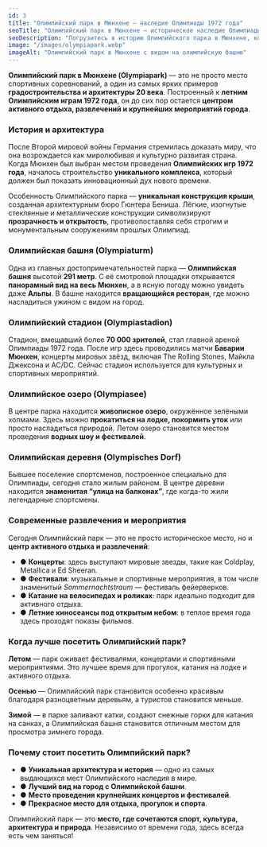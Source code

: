 ```yaml
---
id: 3
title: "Олимпийский парк в Мюнхене — наследие Олимпиады 1972 года"
seoTitle: "Олимпийский парк в Мюнхене — историческое наследие Олимпиады 1972 года"
seoDescription: "Погрузитесь в историю Олимпийского парка в Мюнхене, который стал символом летних Олимпийских игр 1972 года. Узнайте об архитектуре, аттракционах и значении парка для города."
image: "/images/olympiapark.webp"
imageAlt: "Олимпийский парк в Мюнхене с видом на олимпийскую башню"
---
```


**Олимпийский парк в Мюнхене (Olympiapark)** — это не просто место спортивных соревнований, а один из самых ярких примеров **градостроительства и архитектуры 20 века**. Построенный к **летним Олимпийским играм 1972 года**, он до сих пор остается **центром активного отдыха, развлечений и крупнейших мероприятий города**.

### История и архитектура

После Второй мировой войны Германия стремилась доказать миру, что она возрождается как миролюбивая и культурно развитая страна. Когда Мюнхен был выбран местом проведения **Олимпийских игр 1972 года**, началось строительство **уникального комплекса**, который должен был показать инновационный дух нового времени.

Особенность Олимпийского парка — **уникальная конструкция крыши**, созданная архитектурным бюро Гюнтера Бениша. Лёгкие, изогнутые стеклянные и металлические конструкции символизируют **прозрачность и открытость**, противопоставляя себя строгим и монументальным сооружениям прошлых Олимпиад.

### Олимпийская башня (Olympiaturm)

Одна из главных достопримечательностей парка — **Олимпийская башня** высотой **291 метр**. С её смотровой площадки открывается **панорамный вид на весь Мюнхен**, а в ясную погоду можно увидеть даже **Альпы**. В башне находится **вращающийся ресторан**, где можно насладиться ужином с видом на город.

### Олимпийский стадион (Olympiastadion)

Стадион, вмещавший более **70 000 зрителей**, стал главной ареной Олимпиады 1972 года. После игр здесь проводились матчи **Баварии Мюнхен**, концерты мировых звёзд, включая The Rolling Stones, Майкла Джексона и AC/DC. Сейчас стадион используется для культурных и спортивных мероприятий.

### Олимпийское озеро (Olympiasee)

В центре парка находится **живописное озеро**, окружённое зелёными холмами. Здесь можно **прокатиться на лодке, покормить уток** или просто насладиться природой. Летом озеро становится местом проведения **водных шоу и фестивалей**.

### Олимпийская деревня (Olympisches Dorf)

Бывшее поселение спортсменов, построенное специально для Олимпиады, сегодня стало жилым районом. В центре деревни находится **знаменитая “улица на балконах”**, где когда-то жили легендарные спортсмены.

### Современные развлечения и мероприятия

Сегодня Олимпийский парк — это не просто историческое место, но и **центр активного отдыха и развлечений**:

- ● **Концерты**: здесь выступают мировые звезды, такие как Coldplay, Metallica и Ed Sheeran.
- ● **Фестивали**: музыкальные и спортивные мероприятия, в том числе знаменитый *Sommernachtstraum* — фестиваль фейерверков.
- ● **Катание на велосипедах и роликах**: парк идеально подходит для активного отдыха.
- ● **Летние киносеансы под открытым небом**: в теплое время года здесь проходят показы фильмов.

### Когда лучше посетить Олимпийский парк?

**Летом** — парк оживает фестивалями, концертами и спортивными мероприятиями. Это лучшее время для прогулок, катания на лодке и активного отдыха.

**Осенью** — Олимпийский парк становится особенно красивым благодаря разноцветным деревьям, а туристов становится меньше.

**Зимой** — в парке заливают катки, создают снежные горки для катания на санках, а Олимпийская башня становится отличным местом для просмотра зимнего города.

### Почему стоит посетить Олимпийский парк?

- ● **Уникальная архитектура и история** — одно из самых выдающихся мест Олимпийского наследия в мире.
- ● **Лучший вид на город с Олимпийской башни**.
- ● **Место проведения крупнейших концертов и фестивалей**.
- ● **Прекрасное место для отдыха, прогулок и спорта**.

Олимпийский парк — это **место, где сочетаются спорт, культура, архитектура и природа**. Независимо от времени года, здесь всегда есть чем заняться!
